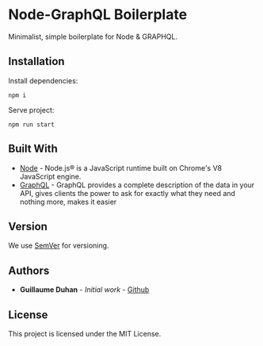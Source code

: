 # Node-GraphQL Boilerplate

Minimalist, simple boilerplate for Node & GRAPHQL.

## Installation

Install dependencies:
```
npm i
```
Serve project:
```
npm run start
```

## Built With

* [Node](https://nodejs.org) - Node.js® is a JavaScript runtime built on Chrome's V8 JavaScript engine.
* [GraphQL](https://graphql.org/) - GraphQL provides a complete description of the data in your API, gives clients the power to ask for exactly what they need and nothing more, makes it easier

## Version

We use [SemVer](http://semver.org/) for versioning.

## Authors

* **Guillaume Duhan** - *Initial work* - [Github](https://github.com/guillaumeduhan)

## License

This project is licensed under the MIT License.
